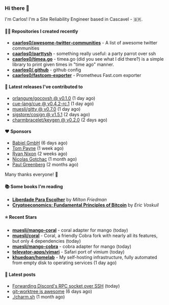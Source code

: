 ### Hi there 👋

I'm Carlos! I'm a Site Reliability Engineer based in Cascavel - 🇧🇷.

#### 👨‍💻 Repositories I created recently
- **[caarlos0/awesome-twitter-communities](https://github.com/caarlos0/awesome-twitter-communities)** - A list of awesome twitter communities
- **[caarlos0/parttysh](https://github.com/caarlos0/parttysh)** - something really useful: a party parrot over ssh
- **[caarlos0/timea.go](https://github.com/caarlos0/timea.go)** - timea.go (did you see what I did there?) is a simple library to print given times in &#34;time ago&#34; manner.
- **[caarlos0/.github](https://github.com/caarlos0/.github)** - github config
- **[caarlos0/fastcom-exporter](https://github.com/caarlos0/fastcom-exporter)** - Prometheus Fast.com exporter

#### 🚀 Latest releases I've contributed to


- [orlangure/gocovsh @ v0.1.0](https://github.com/orlangure/gocovsh/releases/tag/v0.1.0) (1 day ago)
- [cue-lang/cue @ v0.4.2-rc.1](https://github.com/cue-lang/cue/releases/tag/v0.4.2-rc.1) (1 day ago)
- [muesli/gitty @ v0.7.0](https://github.com/muesli/gitty/releases/tag/v0.7.0) (1 day ago)
- [sigstore/cosign @ v1.5.1](https://github.com/sigstore/cosign/releases/tag/v1.5.1) (2 days ago)
- [charmbracelet/keygen @ v0.2.0](https://github.com/charmbracelet/keygen/releases/tag/v0.2.0) (2 days ago)

#### ❤️ Sponsors
- [Babiel GmbH](https://github.com/babiel) (6 days ago)
- [Tom Payne](https://github.com/twpayne) (1 week ago)
- [Ryan Nixon](https://github.com/taiidani) (2 weeks ago)
- [Nicolas Gotchac](https://github.com/ngotchac) (1 month ago)
- [Paul Greenberg](https://github.com/greenpau) (2 months ago)

Many thanks everyone! 🙏

#### 📚 Some books I'm reading
- **[Liberdade Para Escolher](https://www.goodreads.com/book/show/17238591-liberdade-para-escolher)** by _Milton Friedman_
- **[Cryptoeconomics: Fundamental Principles of Bitcoin](https://www.goodreads.com/book/show/56919322-cryptoeconomics)** by _Eric Voskuil_

#### ⭐ Recent Stars


- **[muesli/mango-coral](https://github.com/muesli/mango-coral)** - coral adapter for mango (today)
- **[muesli/coral](https://github.com/muesli/coral)** - Coral, a friendly Cobra fork with nearly all its features, but only 4 dependencies (today)
- **[muesli/mango-cobra](https://github.com/muesli/mango-cobra)** - cobra adapter for mango (today)
- **[televator-apps/vimari](https://github.com/televator-apps/vimari)** - Safari port of vimium (today)
- **[khuedoan/homelab](https://github.com/khuedoan/homelab)** - My self-hosting infrastructure, fully automated from empty disk to operating services (1 day ago)

#### 📄 Latest posts
- [Forwarding Discord&#39;s RPC socket over SSH](https://carlosbecker.com/posts/discord-rpc-ssh/) (today)
- [git-worktree is awesome](https://carlosbecker.com/posts/git-worktrees/) (6 days ago)
- [./charm.sh](https://carlosbecker.com/posts/charm/) (1 month ago)
